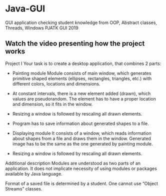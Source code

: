 # Java-GUI
GUI application checking student knowledge from OOP, Abstract classes, Threads, Windows
PJATK GUI 2019    

## Watch the video presenting how the project works
Project I
Your task is to create a desktop application, that combines 2 parts:

- Painting module
Module consists of main window, which generates primitive shaped elements (ellipses, rectangles, triangles, etc.) with different colors, locations and dimensions.

- At constant intervals, there is a new element added (drawn), which values are pseudorandom. The element has to have a proper location and dimension, so it fits in the window.

- Resizing a window is followed by rescaling all drawn elements.

- Program has to save information about generated shapes to a file.

- Displaying module
It consists of a window, which reads information about shapes from a file and draws them in the window. Generated image has to be the same as the one generated by painting module.

- Resizing a window is followed by rescaling all drawn elements.

Additional description
Modules are understood as two parts of an application. It does not implicate necessity of using modules or packages available by Java language.

Format of a saved file is determined by a student. One cannot use “Object Streams” classes.

